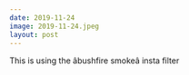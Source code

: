```yaml
---
date: 2019-11-24
image: 2019-11-24.jpeg
layout: post
---
```


This is using the âbushfire smokeâ insta filter
